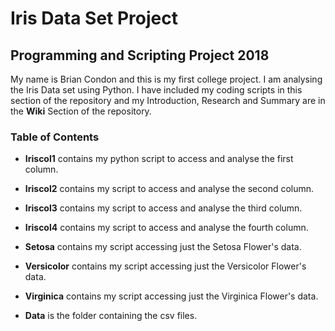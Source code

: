 # Iris Data Set Project
## Programming and Scripting Project 2018

My name is Brian Condon and this is my first college project. I am analysing the Iris Data set using Python. I have included my coding scripts in this section of the repository and my Introduction, Research and Summary are in the **Wiki** Section of the repository. 
### **Table of Contents**

* **Iriscol1** contains my python script to access and analyse the first column.

* **Iriscol2** contains my script to access and analyse the second column.

* **Iriscol3** contains my script to access and analyse the third column.

* **Iriscol4** contains my script to access and analyse the fourth column.

* **Setosa** contains my script accessing just the Setosa Flower's data.

* **Versicolor** contains my script accessing just the Versicolor Flower's data.

* **Virginica** contains my script accessing just the Virginica Flower's data.

* **Data** is the folder containing the csv files. 








